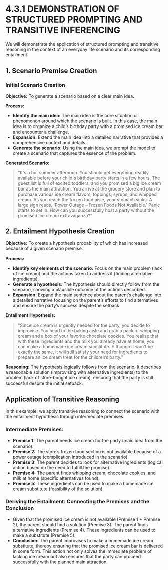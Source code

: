 # 4.3.1 DEMONSTRATION OF STRUCTURED PROMPTING AND TRANSITIVE INFERENCING

We will demonstrate the application of structured prompting and transitive reasoning in the context of an everyday life scenario and its corresponding entailment.

## 1. Scenario Premise Creation

### Initial Scenario Creation
**Objective:** To generate a scenario based on a clear main idea.

**Process:**
- **Identify the main idea:** The main idea is the core situation or phenomenon around which the scenario is built. In this case, the main idea is to organize a child’s birthday party with a promised ice cream bar and encounter a challenge.
- **Expansion:** Extend the main idea into a detailed narrative that provides a comprehensive context and details.
- **Generate the scenario:** Using the main idea, we prompt the model to create a scenario that captures the essence of the problem.

**Generated Scenario:**
> "It's a hot summer afternoon. You should get everything readily available before your child's birthday party starts in a few hours. The guest list is full of excited toddlers, and you promised a big ice cream bar as the main attraction. You arrive at the grocery store and plan to purchase various ice cream flavors, toppings, syrups, and whipped cream. As you reach the frozen food aisle, your stomach sinks. A large sign reads, 'Power Outage – Frozen Foods Not Available.' Panic starts to set in. How can you successfully host a party without the promised ice cream extravaganza?"

## 2. Entailment Hypothesis Creation
**Objective:** To create a hypothesis probability of which has increased because of a given scenario premise.

**Process:**
- **Identify key elements of the scenario:** Focus on the main problem (lack of ice cream) and the actions taken to address it (finding alternative ingredients).
- **Generate a hypothesis:** The hypothesis should directly follow from the scenario, showing a plausible outcome of the actions described.
- **Expansion:** Expand the main sentence about the parent’s challenge into a detailed narrative focusing on the parent’s efforts to find alternatives and ensure the party’s success despite the setback.

**Entailment Hypothesis:**
> "Since ice cream is urgently needed for the party, you decide to improvise. You head to the baking aisle and grab a pack of whipping cream and a box of your favorite chocolate cookies. You realize that with these ingredients and the milk you already have at home, you can make a homemade ice cream substitute. Although it won’t be exactly the same, it will still satisfy your need for ingredients to prepare an ice cream treat for the children’s party."

**Reasoning:** The hypothesis logically follows from the scenario. It describes a reasonable solution (improvising with alternative ingredients) to the problem (lack of store-bought ice cream), ensuring that the party is still successful despite the initial setback.

## Application of Transitive Reasoning
In this example, we apply transitive reasoning to connect the scenario with the entailment hypothesis through intermediate premises.

### Intermediate Premises:
- **Premise 1:** The parent needs ice cream for the party (main idea from the scenario).
- **Premise 2:** The store’s frozen food section is not available because of a power outage (complication introduced in the scenario).
- **Premise 3:** The parent decides to look for alternative ingredients (logical action based on the need to fulfill the promise).
- **Premise 4:** The parent finds whipping cream, chocolate cookies, and milk at home (specific alternatives found).
- **Premise 5:** These ingredients can be used to make a homemade ice cream substitute (feasibility of the solution).

### Deriving the Entailment: Connecting the Premises and the Conclusion
- Given that the promised ice cream is not available (Premise 1 + Premise 2), the parent should find a solution (Premise 3). The parent finds alternative ingredients (Premise 4). These ingredients can be used to make a substitute (Premise 5).
- **Conclusion:** The parent improvises to make a homemade ice cream substitute, thereby ensuring that the promised ice cream bar is delivered in some form. This action not only solves the immediate problem of lacking ice cream but also ensures that the party can proceed successfully with the planned main attraction.
